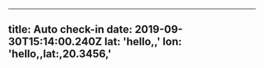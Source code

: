 
---
title: Auto check-in
date: 2019-09-30T15:14:00.240Z
lat: 'hello,,'
lon: 'hello,,lat:,20.3456,'
---
